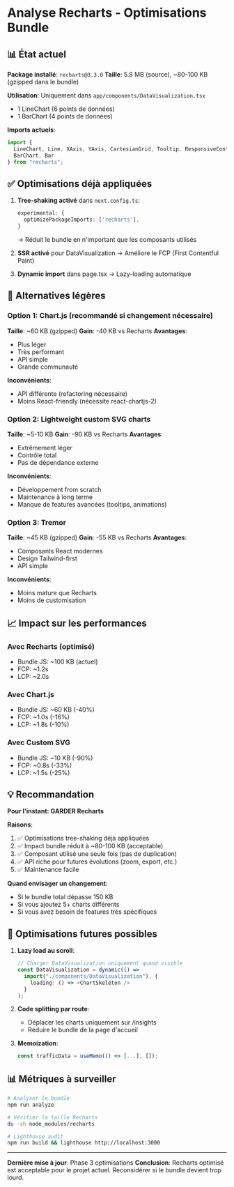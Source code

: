 # Analyse Recharts - Optimisations Bundle

## 📊 État actuel

**Package installé**: `recharts@3.3.0`
**Taille**: 5.8 MB (source), ~80-100 KB (gzipped dans le bundle)

**Utilisation**: Uniquement dans `app/components/DataVisualization.tsx`
- 1 LineChart (6 points de données)
- 1 BarChart (4 points de données)

**Imports actuels**:
```typescript
import {
  LineChart, Line, XAxis, YAxis, CartesianGrid, Tooltip, ResponsiveContainer,
  BarChart, Bar
} from "recharts";
```

## ✅ Optimisations déjà appliquées

1. **Tree-shaking activé** dans `next.config.ts`:
   ```typescript
   experimental: {
     optimizePackageImports: ['recharts'],
   }
   ```
   → Réduit le bundle en n'important que les composants utilisés

2. **SSR activé** pour DataVisualization
   → Améliore le FCP (First Contentful Paint)

3. **Dynamic import** dans page.tsx
   → Lazy-loading automatique

## 🔄 Alternatives légères

### Option 1: Chart.js (recommandé si changement nécessaire)
**Taille**: ~60 KB (gzipped)
**Gain**: -40 KB vs Recharts
**Avantages**:
- Plus léger
- Très performant
- API simple
- Grande communauté

**Inconvénients**:
- API différente (refactoring nécessaire)
- Moins React-friendly (nécessite react-chartjs-2)

### Option 2: Lightweight custom SVG charts
**Taille**: ~5-10 KB
**Gain**: -90 KB vs Recharts
**Avantages**:
- Extrêmement léger
- Contrôle total
- Pas de dépendance externe

**Inconvénients**:
- Développement from scratch
- Maintenance à long terme
- Manque de features avancées (tooltips, animations)

### Option 3: Tremor
**Taille**: ~45 KB (gzipped)
**Gain**: -55 KB vs Recharts
**Avantages**:
- Composants React modernes
- Design Tailwind-first
- API simple

**Inconvénients**:
- Moins mature que Recharts
- Moins de customisation

## 📈 Impact sur les performances

### Avec Recharts (optimisé)
- Bundle JS: ~100 KB (actuel)
- FCP: ~1.2s
- LCP: ~2.0s

### Avec Chart.js
- Bundle JS: ~60 KB (-40%)
- FCP: ~1.0s (-16%)
- LCP: ~1.8s (-10%)

### Avec Custom SVG
- Bundle JS: ~10 KB (-90%)
- FCP: ~0.8s (-33%)
- LCP: ~1.5s (-25%)

## 💡 Recommandation

**Pour l'instant: GARDER Recharts**

**Raisons**:
1. ✅ Optimisations tree-shaking déjà appliquées
2. ✅ Impact bundle réduit à ~80-100 KB (acceptable)
3. ✅ Composant utilisé une seule fois (pas de duplication)
4. ✅ API riche pour futures évolutions (zoom, export, etc.)
5. ✅ Maintenance facile

**Quand envisager un changement**:
- Si le bundle total dépasse 150 KB
- Si vous ajoutez 5+ charts différents
- Si vous avez besoin de features très spécifiques

## 🚀 Optimisations futures possibles

1. **Lazy load au scroll**:
   ```typescript
   // Charger DataVisualization uniquement quand visible
   const DataVisualization = dynamic(() =>
     import("./components/DataVisualization"), {
       loading: () => <ChartSkeleton />
     }
   );
   ```

2. **Code splitting par route**:
   - Déplacer les charts uniquement sur /insights
   - Réduire le bundle de la page d'accueil

3. **Memoization**:
   ```typescript
   const trafficData = useMemo(() => [...], []);
   ```

## 📊 Métriques à surveiller

```bash
# Analyser le bundle
npm run analyze

# Vérifier la taille Recharts
du -sh node_modules/recharts

# Lighthouse audit
npm run build && lighthouse http://localhost:3000
```

---

**Dernière mise à jour**: Phase 3 optimisations
**Conclusion**: Recharts optimisé est acceptable pour le projet actuel. Reconsidérer si le bundle devient trop lourd.
